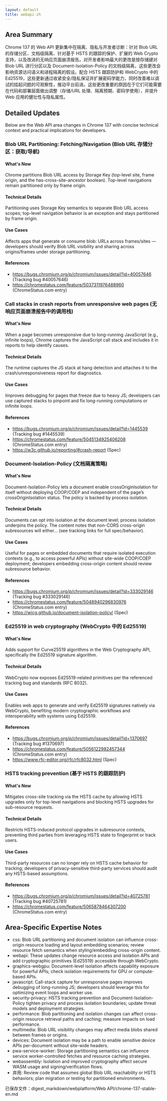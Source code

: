 ```yaml
---
layout: default
title: webapi-zh
---
```


## Area Summary

Chrome 137 的 Web API 更新集中在隔离、隐私与开发者诊断：针对 Blob URL 的存储分区、文档级隔离、针对基于 HSTS 的跟踪的保护、扩展的 Web Crypto 支持，以及改进的无响应页面崩溃报告。对开发者影响最大的更改是按存储键对 Blob URL 进行分区以及 Document-Isolation-Policy 的文档级隔离，这些更改会影响资源访问语义和进程隔离的假设。配合 HSTS 跟踪防护和 WebCrypto 中的 Ed25519，这些更新通过收紧安全/隐私保证并扩展密码学能力，同时改善难以调试的挂起问题的可观察性，推动平台前进。这些更改重要的原因在于它们可能需要在代码和部署层面做出调整（存储/URL 处理、隔离预期、密码学使用），并提升 Web 应用的健壮性与隐私属性。

## Detailed Updates

Below are the Web API area changes in Chrome 137 with concise technical context and practical implications for developers.

### Blob URL Partitioning: Fetching/Navigation (Blob URL 存储分区：获取/导航)

#### What's New
Chrome partitions Blob URL access by Storage Key (top-level site, frame origin, and the has-cross-site-ancestor boolean). Top-level navigations remain partitioned only by frame origin.

#### Technical Details
Partitioning uses Storage Key semantics to separate Blob URL access scopes; top-level navigation behavior is an exception and stays partitioned by frame origin.

#### Use Cases
Affects apps that generate or consume blob: URLs across frames/sites — developers should verify Blob URL visibility and sharing across origins/frames under storage partitioning.

#### References
- https://bugs.chromium.org/p/chromium/issues/detail?id=40057646 (Tracking bug #40057646)  
- https://chromestatus.com/feature/5037311976488960 (ChromeStatus.com entry)

### Call stacks in crash reports from unresponsive web pages (无响应页面崩溃报告中的调用栈)

#### What's New
When a page becomes unresponsive due to long-running JavaScript (e.g., infinite loops), Chrome captures the JavaScript call stack and includes it in reports to help identify causes.

#### Technical Details
The runtime captures the JS stack at hang detection and attaches it to the crash/unresponsiveness report for diagnostics.

#### Use Cases
Improves debugging for pages that freeze due to heavy JS; developers can use captured stacks to pinpoint and fix long-running computations or infinite loops.

#### References
- https://bugs.chromium.org/p/chromium/issues/detail?id=1445539 (Tracking bug #1445539)  
- https://chromestatus.com/feature/5045134925406208 (ChromeStatus.com entry)  
- https://w3c.github.io/reporting/#crash-report (Spec)

### Document-Isolation-Policy (文档隔离策略)

#### What's New
Document-Isolation-Policy lets a document enable crossOriginIsolation for itself without deploying COOP/COEP and independent of the page’s crossOriginIsolation status. The policy is backed by process isolation.

#### Technical Details
Documents can opt into isolation at the document level; process isolation underpins the policy. The content notes that non-CORS cross-origin subresources will either... (see tracking links for full spec/behavior).

#### Use Cases
Useful for pages or embedded documents that require isolated execution contexts (e.g., to access powerful APIs) without site-wide COOP/COEP deployment; developers embedding cross-origin content should review subresource behavior.

#### References
- https://bugs.chromium.org/p/chromium/issues/detail?id=333029146 (Tracking bug #333029146)  
- https://chromestatus.com/feature/5048940296830976 (ChromeStatus.com entry)  
- https://wicg.github.io/document-isolation-policy/ (Spec)

### Ed25519 in web cryptography (WebCrypto 中的 Ed25519)

#### What's New
Adds support for Curve25519 algorithms in the Web Cryptography API, specifically the Ed25519 signature algorithm.

#### Technical Details
WebCrypto now exposes Ed25519-related primitives per the referenced tracking bug and standards (RFC 8032).

#### Use Cases
Enables web apps to generate and verify Ed25519 signatures natively via WebCrypto, benefiting modern cryptographic workflows and interoperability with systems using Ed25519.

#### References
- https://bugs.chromium.org/p/chromium/issues/detail?id=1370697 (Tracking bug #1370697)  
- https://chromestatus.com/feature/5056122982457344 (ChromeStatus.com entry)  
- https://www.rfc-editor.org/rfc/rfc8032.html (Spec)

### HSTS tracking prevention (基于 HSTS 的跟踪防护)

#### What's New
Mitigates cross-site tracking via the HSTS cache by allowing HSTS upgrades only for top-level navigations and blocking HSTS upgrades for sub-resource requests.

#### Technical Details
Restricts HSTS-induced protocol upgrades in subresource contexts, preventing third parties from leveraging HSTS state to fingerprint or track users.

#### Use Cases
Third-party resources can no longer rely on HSTS cache behavior for tracking; developers of privacy-sensitive third-party services should audit any HSTS-based assumptions.

#### References
- https://bugs.chromium.org/p/chromium/issues/detail?id=40725781 (Tracking bug #40725781)  
- https://chromestatus.com/feature/5065878464307200 (ChromeStatus.com entry)

## Area-Specific Expertise Notes

- css: Blob URL partitioning and document isolation can influence cross-origin resource loading and layout embedding scenarios; review resource fetch semantics when styling/embedding cross-origin content.
- webapi: These updates change resource access and isolation APIs and add cryptographic primitives (Ed25519) accessible through WebCrypto.
- graphics-webgpu: Document-level isolation affects capability exposure for powerful APIs; check isolation requirements for GPU or compute-based APIs.
- javascript: Call-stack capture for unresponsive pages improves debugging of long-running JS; developers should leverage this for optimizing event loops and worker use.
- security-privacy: HSTS tracking prevention and Document-Isolation-Policy tighten privacy and process isolation boundaries; update threat models and deployment strategies.
- performance: Blob partitioning and isolation changes can affect cross-origin resource retrieval paths and caching; measure impacts on load performance.
- multimedia: Blob URL visibility changes may affect media blobs shared between frames or origins.
- devices: Document isolation may be a path to enable sensitive device APIs per-document without site-wide headers.
- pwa-service-worker: Storage partitioning semantics can influence service worker-controlled fetches and resource caching strategies.
- webassembly: Isolation and improved cryptography affect secure WASM usage and signing/verification flows.
- 弃用: Review code that assumes global Blob URL reachability or HSTS behaviors; plan migration or testing for partitioned environments.

已保存文件：digest_markdown/webplatform/Web API/chrome-137-stable-en.md
